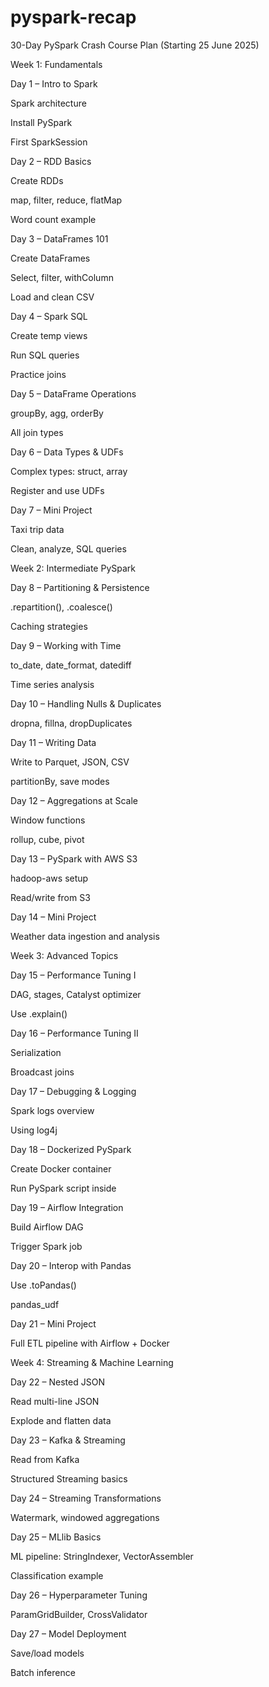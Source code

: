 # pyspark-recap

30-Day PySpark Crash Course Plan (Starting 25 June 2025)

Week 1: Fundamentals

Day 1 – Intro to Spark

Spark architecture

Install PySpark

First SparkSession

Day 2 – RDD Basics

Create RDDs

map, filter, reduce, flatMap

Word count example

Day 3 – DataFrames 101

Create DataFrames

Select, filter, withColumn

Load and clean CSV

Day 4 – Spark SQL

Create temp views

Run SQL queries

Practice joins

Day 5 – DataFrame Operations

groupBy, agg, orderBy

All join types

Day 6 – Data Types & UDFs

Complex types: struct, array

Register and use UDFs

Day 7 – Mini Project

Taxi trip data

Clean, analyze, SQL queries

Week 2: Intermediate PySpark

Day 8 – Partitioning & Persistence

.repartition(), .coalesce()

Caching strategies

Day 9 – Working with Time

to_date, date_format, datediff

Time series analysis

Day 10 – Handling Nulls & Duplicates

dropna, fillna, dropDuplicates

Day 11 – Writing Data

Write to Parquet, JSON, CSV

partitionBy, save modes

Day 12 – Aggregations at Scale

Window functions

rollup, cube, pivot

Day 13 – PySpark with AWS S3

hadoop-aws setup

Read/write from S3

Day 14 – Mini Project

Weather data ingestion and analysis

Week 3: Advanced Topics

Day 15 – Performance Tuning I

DAG, stages, Catalyst optimizer

Use .explain()

Day 16 – Performance Tuning II

Serialization

Broadcast joins

Day 17 – Debugging & Logging

Spark logs overview

Using log4j

Day 18 – Dockerized PySpark

Create Docker container

Run PySpark script inside

Day 19 – Airflow Integration

Build Airflow DAG

Trigger Spark job

Day 20 – Interop with Pandas

Use .toPandas()

pandas_udf

Day 21 – Mini Project

Full ETL pipeline with Airflow + Docker

Week 4: Streaming & Machine Learning

Day 22 – Nested JSON

Read multi-line JSON

Explode and flatten data

Day 23 – Kafka & Streaming

Read from Kafka

Structured Streaming basics

Day 24 – Streaming Transformations

Watermark, windowed aggregations

Day 25 – MLlib Basics

ML pipeline: StringIndexer, VectorAssembler

Classification example

Day 26 – Hyperparameter Tuning

ParamGridBuilder, CrossValidator

Day 27 – Model Deployment

Save/load models

Batch inference
